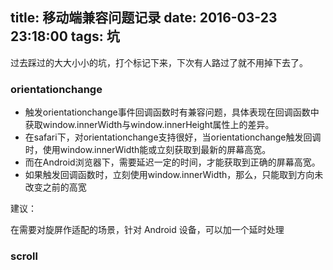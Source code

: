 title: 移动端兼容问题记录
date: 2016-03-23 23:18:00
tags: 坑
---

过去踩过的大大小小的坑，打个标记下来，下次有人路过了就不用掉下去了。


### orientationchange

* 触发orientationchange事件回调函数时有兼容问题，具体表现在回调函数中获取window.innerWidth与window.innerHeight属性上的差异。 
* 在safari下，对orientationchange支持很好，当orientationchange触发回调时，使用window.innerWidth能或立刻获取到最新的屏幕高宽。 
* 而在Android浏览器下，需要延迟一定的时间，才能获取到正确的屏幕高宽。
* 如果触发回调函数时，立刻使用window.innerWidth，那么，只能取到方向未改变之前的高宽


建议：

在需要对旋屏作适配的场景，针对 Android 设备，可以加一个延时处理



### scroll



